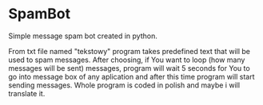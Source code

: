 # SpamBot
 Simple message spam bot created in python.

 From txt file named "tekstowy" program takes predefined text that will be used to spam messages. After choosing, if You want to loop (how many messages will be sent) messages, program will wait 5 seconds for You to go into message box of any aplication and after this time program will start sending messages. Whole program is coded in polish and maybe i will translate it.